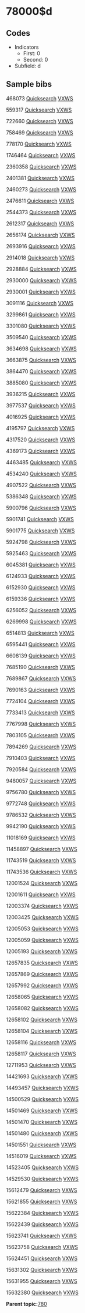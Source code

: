# 78000$d

## Codes

-   Indicators
    -   First: 0
    -   Second: 0
-   Subfield: d

## Sample bibs

468073 [Quicksearch](https://search.library.yale.edu/catalog/468073) [VXWS](http://prodorbis.library.yale.edu:7014/vxws/GetHoldingsService?bibId=468073)

559317 [Quicksearch](https://search.library.yale.edu/catalog/559317) [VXWS](http://prodorbis.library.yale.edu:7014/vxws/GetHoldingsService?bibId=559317)

722660 [Quicksearch](https://search.library.yale.edu/catalog/722660) [VXWS](http://prodorbis.library.yale.edu:7014/vxws/GetHoldingsService?bibId=722660)

758469 [Quicksearch](https://search.library.yale.edu/catalog/758469) [VXWS](http://prodorbis.library.yale.edu:7014/vxws/GetHoldingsService?bibId=758469)

778170 [Quicksearch](https://search.library.yale.edu/catalog/778170) [VXWS](http://prodorbis.library.yale.edu:7014/vxws/GetHoldingsService?bibId=778170)

1746464 [Quicksearch](https://search.library.yale.edu/catalog/1746464) [VXWS](http://prodorbis.library.yale.edu:7014/vxws/GetHoldingsService?bibId=1746464)

2360358 [Quicksearch](https://search.library.yale.edu/catalog/2360358) [VXWS](http://prodorbis.library.yale.edu:7014/vxws/GetHoldingsService?bibId=2360358)

2401381 [Quicksearch](https://search.library.yale.edu/catalog/2401381) [VXWS](http://prodorbis.library.yale.edu:7014/vxws/GetHoldingsService?bibId=2401381)

2460273 [Quicksearch](https://search.library.yale.edu/catalog/2460273) [VXWS](http://prodorbis.library.yale.edu:7014/vxws/GetHoldingsService?bibId=2460273)

2476611 [Quicksearch](https://search.library.yale.edu/catalog/2476611) [VXWS](http://prodorbis.library.yale.edu:7014/vxws/GetHoldingsService?bibId=2476611)

2544373 [Quicksearch](https://search.library.yale.edu/catalog/2544373) [VXWS](http://prodorbis.library.yale.edu:7014/vxws/GetHoldingsService?bibId=2544373)

2612317 [Quicksearch](https://search.library.yale.edu/catalog/2612317) [VXWS](http://prodorbis.library.yale.edu:7014/vxws/GetHoldingsService?bibId=2612317)

2656174 [Quicksearch](https://search.library.yale.edu/catalog/2656174) [VXWS](http://prodorbis.library.yale.edu:7014/vxws/GetHoldingsService?bibId=2656174)

2693916 [Quicksearch](https://search.library.yale.edu/catalog/2693916) [VXWS](http://prodorbis.library.yale.edu:7014/vxws/GetHoldingsService?bibId=2693916)

2914018 [Quicksearch](https://search.library.yale.edu/catalog/2914018) [VXWS](http://prodorbis.library.yale.edu:7014/vxws/GetHoldingsService?bibId=2914018)

2928884 [Quicksearch](https://search.library.yale.edu/catalog/2928884) [VXWS](http://prodorbis.library.yale.edu:7014/vxws/GetHoldingsService?bibId=2928884)

2930000 [Quicksearch](https://search.library.yale.edu/catalog/2930000) [VXWS](http://prodorbis.library.yale.edu:7014/vxws/GetHoldingsService?bibId=2930000)

2930001 [Quicksearch](https://search.library.yale.edu/catalog/2930001) [VXWS](http://prodorbis.library.yale.edu:7014/vxws/GetHoldingsService?bibId=2930001)

3091116 [Quicksearch](https://search.library.yale.edu/catalog/3091116) [VXWS](http://prodorbis.library.yale.edu:7014/vxws/GetHoldingsService?bibId=3091116)

3299861 [Quicksearch](https://search.library.yale.edu/catalog/3299861) [VXWS](http://prodorbis.library.yale.edu:7014/vxws/GetHoldingsService?bibId=3299861)

3301080 [Quicksearch](https://search.library.yale.edu/catalog/3301080) [VXWS](http://prodorbis.library.yale.edu:7014/vxws/GetHoldingsService?bibId=3301080)

3509540 [Quicksearch](https://search.library.yale.edu/catalog/3509540) [VXWS](http://prodorbis.library.yale.edu:7014/vxws/GetHoldingsService?bibId=3509540)

3634698 [Quicksearch](https://search.library.yale.edu/catalog/3634698) [VXWS](http://prodorbis.library.yale.edu:7014/vxws/GetHoldingsService?bibId=3634698)

3663875 [Quicksearch](https://search.library.yale.edu/catalog/3663875) [VXWS](http://prodorbis.library.yale.edu:7014/vxws/GetHoldingsService?bibId=3663875)

3864470 [Quicksearch](https://search.library.yale.edu/catalog/3864470) [VXWS](http://prodorbis.library.yale.edu:7014/vxws/GetHoldingsService?bibId=3864470)

3885080 [Quicksearch](https://search.library.yale.edu/catalog/3885080) [VXWS](http://prodorbis.library.yale.edu:7014/vxws/GetHoldingsService?bibId=3885080)

3936215 [Quicksearch](https://search.library.yale.edu/catalog/3936215) [VXWS](http://prodorbis.library.yale.edu:7014/vxws/GetHoldingsService?bibId=3936215)

3977537 [Quicksearch](https://search.library.yale.edu/catalog/3977537) [VXWS](http://prodorbis.library.yale.edu:7014/vxws/GetHoldingsService?bibId=3977537)

4016925 [Quicksearch](https://search.library.yale.edu/catalog/4016925) [VXWS](http://prodorbis.library.yale.edu:7014/vxws/GetHoldingsService?bibId=4016925)

4195797 [Quicksearch](https://search.library.yale.edu/catalog/4195797) [VXWS](http://prodorbis.library.yale.edu:7014/vxws/GetHoldingsService?bibId=4195797)

4317520 [Quicksearch](https://search.library.yale.edu/catalog/4317520) [VXWS](http://prodorbis.library.yale.edu:7014/vxws/GetHoldingsService?bibId=4317520)

4369173 [Quicksearch](https://search.library.yale.edu/catalog/4369173) [VXWS](http://prodorbis.library.yale.edu:7014/vxws/GetHoldingsService?bibId=4369173)

4463485 [Quicksearch](https://search.library.yale.edu/catalog/4463485) [VXWS](http://prodorbis.library.yale.edu:7014/vxws/GetHoldingsService?bibId=4463485)

4534240 [Quicksearch](https://search.library.yale.edu/catalog/4534240) [VXWS](http://prodorbis.library.yale.edu:7014/vxws/GetHoldingsService?bibId=4534240)

4907522 [Quicksearch](https://search.library.yale.edu/catalog/4907522) [VXWS](http://prodorbis.library.yale.edu:7014/vxws/GetHoldingsService?bibId=4907522)

5386348 [Quicksearch](https://search.library.yale.edu/catalog/5386348) [VXWS](http://prodorbis.library.yale.edu:7014/vxws/GetHoldingsService?bibId=5386348)

5900796 [Quicksearch](https://search.library.yale.edu/catalog/5900796) [VXWS](http://prodorbis.library.yale.edu:7014/vxws/GetHoldingsService?bibId=5900796)

5901741 [Quicksearch](https://search.library.yale.edu/catalog/5901741) [VXWS](http://prodorbis.library.yale.edu:7014/vxws/GetHoldingsService?bibId=5901741)

5901775 [Quicksearch](https://search.library.yale.edu/catalog/5901775) [VXWS](http://prodorbis.library.yale.edu:7014/vxws/GetHoldingsService?bibId=5901775)

5924798 [Quicksearch](https://search.library.yale.edu/catalog/5924798) [VXWS](http://prodorbis.library.yale.edu:7014/vxws/GetHoldingsService?bibId=5924798)

5925463 [Quicksearch](https://search.library.yale.edu/catalog/5925463) [VXWS](http://prodorbis.library.yale.edu:7014/vxws/GetHoldingsService?bibId=5925463)

6045381 [Quicksearch](https://search.library.yale.edu/catalog/6045381) [VXWS](http://prodorbis.library.yale.edu:7014/vxws/GetHoldingsService?bibId=6045381)

6124933 [Quicksearch](https://search.library.yale.edu/catalog/6124933) [VXWS](http://prodorbis.library.yale.edu:7014/vxws/GetHoldingsService?bibId=6124933)

6152930 [Quicksearch](https://search.library.yale.edu/catalog/6152930) [VXWS](http://prodorbis.library.yale.edu:7014/vxws/GetHoldingsService?bibId=6152930)

6159336 [Quicksearch](https://search.library.yale.edu/catalog/6159336) [VXWS](http://prodorbis.library.yale.edu:7014/vxws/GetHoldingsService?bibId=6159336)

6256052 [Quicksearch](https://search.library.yale.edu/catalog/6256052) [VXWS](http://prodorbis.library.yale.edu:7014/vxws/GetHoldingsService?bibId=6256052)

6269998 [Quicksearch](https://search.library.yale.edu/catalog/6269998) [VXWS](http://prodorbis.library.yale.edu:7014/vxws/GetHoldingsService?bibId=6269998)

6514813 [Quicksearch](https://search.library.yale.edu/catalog/6514813) [VXWS](http://prodorbis.library.yale.edu:7014/vxws/GetHoldingsService?bibId=6514813)

6595441 [Quicksearch](https://search.library.yale.edu/catalog/6595441) [VXWS](http://prodorbis.library.yale.edu:7014/vxws/GetHoldingsService?bibId=6595441)

6608139 [Quicksearch](https://search.library.yale.edu/catalog/6608139) [VXWS](http://prodorbis.library.yale.edu:7014/vxws/GetHoldingsService?bibId=6608139)

7685190 [Quicksearch](https://search.library.yale.edu/catalog/7685190) [VXWS](http://prodorbis.library.yale.edu:7014/vxws/GetHoldingsService?bibId=7685190)

7689867 [Quicksearch](https://search.library.yale.edu/catalog/7689867) [VXWS](http://prodorbis.library.yale.edu:7014/vxws/GetHoldingsService?bibId=7689867)

7690163 [Quicksearch](https://search.library.yale.edu/catalog/7690163) [VXWS](http://prodorbis.library.yale.edu:7014/vxws/GetHoldingsService?bibId=7690163)

7724104 [Quicksearch](https://search.library.yale.edu/catalog/7724104) [VXWS](http://prodorbis.library.yale.edu:7014/vxws/GetHoldingsService?bibId=7724104)

7733413 [Quicksearch](https://search.library.yale.edu/catalog/7733413) [VXWS](http://prodorbis.library.yale.edu:7014/vxws/GetHoldingsService?bibId=7733413)

7767998 [Quicksearch](https://search.library.yale.edu/catalog/7767998) [VXWS](http://prodorbis.library.yale.edu:7014/vxws/GetHoldingsService?bibId=7767998)

7803105 [Quicksearch](https://search.library.yale.edu/catalog/7803105) [VXWS](http://prodorbis.library.yale.edu:7014/vxws/GetHoldingsService?bibId=7803105)

7894269 [Quicksearch](https://search.library.yale.edu/catalog/7894269) [VXWS](http://prodorbis.library.yale.edu:7014/vxws/GetHoldingsService?bibId=7894269)

7910403 [Quicksearch](https://search.library.yale.edu/catalog/7910403) [VXWS](http://prodorbis.library.yale.edu:7014/vxws/GetHoldingsService?bibId=7910403)

7920584 [Quicksearch](https://search.library.yale.edu/catalog/7920584) [VXWS](http://prodorbis.library.yale.edu:7014/vxws/GetHoldingsService?bibId=7920584)

9480057 [Quicksearch](https://search.library.yale.edu/catalog/9480057) [VXWS](http://prodorbis.library.yale.edu:7014/vxws/GetHoldingsService?bibId=9480057)

9756780 [Quicksearch](https://search.library.yale.edu/catalog/9756780) [VXWS](http://prodorbis.library.yale.edu:7014/vxws/GetHoldingsService?bibId=9756780)

9772748 [Quicksearch](https://search.library.yale.edu/catalog/9772748) [VXWS](http://prodorbis.library.yale.edu:7014/vxws/GetHoldingsService?bibId=9772748)

9786532 [Quicksearch](https://search.library.yale.edu/catalog/9786532) [VXWS](http://prodorbis.library.yale.edu:7014/vxws/GetHoldingsService?bibId=9786532)

9942190 [Quicksearch](https://search.library.yale.edu/catalog/9942190) [VXWS](http://prodorbis.library.yale.edu:7014/vxws/GetHoldingsService?bibId=9942190)

11018169 [Quicksearch](https://search.library.yale.edu/catalog/11018169) [VXWS](http://prodorbis.library.yale.edu:7014/vxws/GetHoldingsService?bibId=11018169)

11458897 [Quicksearch](https://search.library.yale.edu/catalog/11458897) [VXWS](http://prodorbis.library.yale.edu:7014/vxws/GetHoldingsService?bibId=11458897)

11743519 [Quicksearch](https://search.library.yale.edu/catalog/11743519) [VXWS](http://prodorbis.library.yale.edu:7014/vxws/GetHoldingsService?bibId=11743519)

11743536 [Quicksearch](https://search.library.yale.edu/catalog/11743536) [VXWS](http://prodorbis.library.yale.edu:7014/vxws/GetHoldingsService?bibId=11743536)

12001524 [Quicksearch](https://search.library.yale.edu/catalog/12001524) [VXWS](http://prodorbis.library.yale.edu:7014/vxws/GetHoldingsService?bibId=12001524)

12001611 [Quicksearch](https://search.library.yale.edu/catalog/12001611) [VXWS](http://prodorbis.library.yale.edu:7014/vxws/GetHoldingsService?bibId=12001611)

12003374 [Quicksearch](https://search.library.yale.edu/catalog/12003374) [VXWS](http://prodorbis.library.yale.edu:7014/vxws/GetHoldingsService?bibId=12003374)

12003425 [Quicksearch](https://search.library.yale.edu/catalog/12003425) [VXWS](http://prodorbis.library.yale.edu:7014/vxws/GetHoldingsService?bibId=12003425)

12005053 [Quicksearch](https://search.library.yale.edu/catalog/12005053) [VXWS](http://prodorbis.library.yale.edu:7014/vxws/GetHoldingsService?bibId=12005053)

12005059 [Quicksearch](https://search.library.yale.edu/catalog/12005059) [VXWS](http://prodorbis.library.yale.edu:7014/vxws/GetHoldingsService?bibId=12005059)

12005193 [Quicksearch](https://search.library.yale.edu/catalog/12005193) [VXWS](http://prodorbis.library.yale.edu:7014/vxws/GetHoldingsService?bibId=12005193)

12657835 [Quicksearch](https://search.library.yale.edu/catalog/12657835) [VXWS](http://prodorbis.library.yale.edu:7014/vxws/GetHoldingsService?bibId=12657835)

12657869 [Quicksearch](https://search.library.yale.edu/catalog/12657869) [VXWS](http://prodorbis.library.yale.edu:7014/vxws/GetHoldingsService?bibId=12657869)

12657992 [Quicksearch](https://search.library.yale.edu/catalog/12657992) [VXWS](http://prodorbis.library.yale.edu:7014/vxws/GetHoldingsService?bibId=12657992)

12658065 [Quicksearch](https://search.library.yale.edu/catalog/12658065) [VXWS](http://prodorbis.library.yale.edu:7014/vxws/GetHoldingsService?bibId=12658065)

12658082 [Quicksearch](https://search.library.yale.edu/catalog/12658082) [VXWS](http://prodorbis.library.yale.edu:7014/vxws/GetHoldingsService?bibId=12658082)

12658102 [Quicksearch](https://search.library.yale.edu/catalog/12658102) [VXWS](http://prodorbis.library.yale.edu:7014/vxws/GetHoldingsService?bibId=12658102)

12658104 [Quicksearch](https://search.library.yale.edu/catalog/12658104) [VXWS](http://prodorbis.library.yale.edu:7014/vxws/GetHoldingsService?bibId=12658104)

12658116 [Quicksearch](https://search.library.yale.edu/catalog/12658116) [VXWS](http://prodorbis.library.yale.edu:7014/vxws/GetHoldingsService?bibId=12658116)

12658117 [Quicksearch](https://search.library.yale.edu/catalog/12658117) [VXWS](http://prodorbis.library.yale.edu:7014/vxws/GetHoldingsService?bibId=12658117)

12711953 [Quicksearch](https://search.library.yale.edu/catalog/12711953) [VXWS](http://prodorbis.library.yale.edu:7014/vxws/GetHoldingsService?bibId=12711953)

14421693 [Quicksearch](https://search.library.yale.edu/catalog/14421693) [VXWS](http://prodorbis.library.yale.edu:7014/vxws/GetHoldingsService?bibId=14421693)

14493457 [Quicksearch](https://search.library.yale.edu/catalog/14493457) [VXWS](http://prodorbis.library.yale.edu:7014/vxws/GetHoldingsService?bibId=14493457)

14500529 [Quicksearch](https://search.library.yale.edu/catalog/14500529) [VXWS](http://prodorbis.library.yale.edu:7014/vxws/GetHoldingsService?bibId=14500529)

14501469 [Quicksearch](https://search.library.yale.edu/catalog/14501469) [VXWS](http://prodorbis.library.yale.edu:7014/vxws/GetHoldingsService?bibId=14501469)

14501470 [Quicksearch](https://search.library.yale.edu/catalog/14501470) [VXWS](http://prodorbis.library.yale.edu:7014/vxws/GetHoldingsService?bibId=14501470)

14501480 [Quicksearch](https://search.library.yale.edu/catalog/14501480) [VXWS](http://prodorbis.library.yale.edu:7014/vxws/GetHoldingsService?bibId=14501480)

14501551 [Quicksearch](https://search.library.yale.edu/catalog/14501551) [VXWS](http://prodorbis.library.yale.edu:7014/vxws/GetHoldingsService?bibId=14501551)

14516019 [Quicksearch](https://search.library.yale.edu/catalog/14516019) [VXWS](http://prodorbis.library.yale.edu:7014/vxws/GetHoldingsService?bibId=14516019)

14523405 [Quicksearch](https://search.library.yale.edu/catalog/14523405) [VXWS](http://prodorbis.library.yale.edu:7014/vxws/GetHoldingsService?bibId=14523405)

14529530 [Quicksearch](https://search.library.yale.edu/catalog/14529530) [VXWS](http://prodorbis.library.yale.edu:7014/vxws/GetHoldingsService?bibId=14529530)

15612479 [Quicksearch](https://search.library.yale.edu/catalog/15612479) [VXWS](http://prodorbis.library.yale.edu:7014/vxws/GetHoldingsService?bibId=15612479)

15621855 [Quicksearch](https://search.library.yale.edu/catalog/15621855) [VXWS](http://prodorbis.library.yale.edu:7014/vxws/GetHoldingsService?bibId=15621855)

15622384 [Quicksearch](https://search.library.yale.edu/catalog/15622384) [VXWS](http://prodorbis.library.yale.edu:7014/vxws/GetHoldingsService?bibId=15622384)

15622439 [Quicksearch](https://search.library.yale.edu/catalog/15622439) [VXWS](http://prodorbis.library.yale.edu:7014/vxws/GetHoldingsService?bibId=15622439)

15623741 [Quicksearch](https://search.library.yale.edu/catalog/15623741) [VXWS](http://prodorbis.library.yale.edu:7014/vxws/GetHoldingsService?bibId=15623741)

15623758 [Quicksearch](https://search.library.yale.edu/catalog/15623758) [VXWS](http://prodorbis.library.yale.edu:7014/vxws/GetHoldingsService?bibId=15623758)

15624451 [Quicksearch](https://search.library.yale.edu/catalog/15624451) [VXWS](http://prodorbis.library.yale.edu:7014/vxws/GetHoldingsService?bibId=15624451)

15631302 [Quicksearch](https://search.library.yale.edu/catalog/15631302) [VXWS](http://prodorbis.library.yale.edu:7014/vxws/GetHoldingsService?bibId=15631302)

15631955 [Quicksearch](https://search.library.yale.edu/catalog/15631955) [VXWS](http://prodorbis.library.yale.edu:7014/vxws/GetHoldingsService?bibId=15631955)

15632380 [Quicksearch](https://search.library.yale.edu/catalog/15632380) [VXWS](http://prodorbis.library.yale.edu:7014/vxws/GetHoldingsService?bibId=15632380)

**Parent topic:**[780](../../tags/780/780.md)

